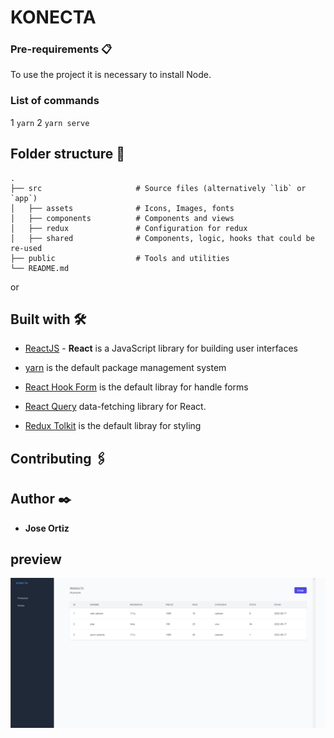 # KONECTA

### Pre-requirements 📋

To use the project it is necessary to install Node.

### **List of commands**

1 `yarn`
2 `yarn serve`


## Folder structure 🦴
    .
    ├── src                     # Source files (alternatively `lib` or `app`)
    │   ├── assets              # Icons, Images, fonts
    │   ├── components          # Components and views
    │   ├── redux               # Configuration for redux
    │   ├── shared              # Components, logic, hooks that could be re-used
    ├── public                  # Tools and utilities
    └── README.md
or

## Built with  🛠️

- [ReactJS](https://reactjs.org/docs/getting-started.html)  - **React** is a JavaScript library for building user interfaces

- [yarn](https://yarnpkg.com/) is the default package management system
 
- [React Hook Form](https://react-hook-form.com/) is the default libray for handle forms

- [React Query](https://react-query.tanstack.com/overview) data-fetching library for React.

- [Redux Tolkit](https://redux-toolkit.js.org/introduction/getting-started) is the default libray for styling

## Contributing  🖇️

## Author  ✒️
- **Jose Ortiz**

## preview
<img src="assests/preview.png" alt="preview" align="center">
